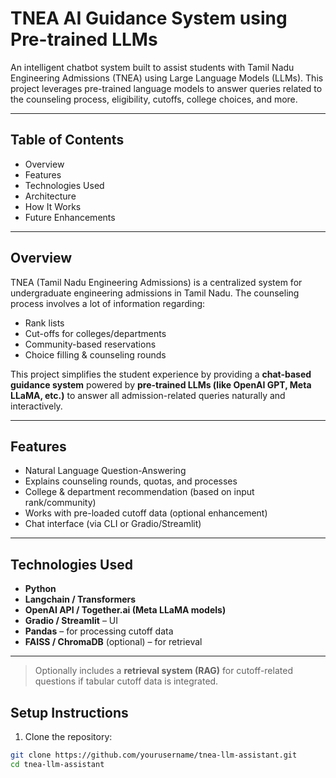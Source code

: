 # TNEA AI Guidance System using Pre-trained LLMs

An intelligent chatbot system built to assist students with Tamil Nadu Engineering Admissions (TNEA) using Large Language Models (LLMs). This project leverages pre-trained language models to answer queries related to the counseling process, eligibility, cutoffs, college choices, and more.

---

## Table of Contents

- Overview
- Features
- Technologies Used
- Architecture
- How It Works
- Future Enhancements

---

## Overview

TNEA (Tamil Nadu Engineering Admissions) is a centralized system for undergraduate engineering admissions in Tamil Nadu. The counseling process involves a lot of information regarding:

- Rank lists
- Cut-offs for colleges/departments
- Community-based reservations
- Choice filling & counseling rounds

This project simplifies the student experience by providing a **chat-based guidance system** powered by **pre-trained LLMs (like OpenAI GPT, Meta LLaMA, etc.)** to answer all admission-related queries naturally and interactively.

---

## Features

- Natural Language Question-Answering
- Explains counseling rounds, quotas, and processes
- College & department recommendation (based on input rank/community)
- Works with pre-loaded cutoff data (optional enhancement)
- Chat interface (via CLI or Gradio/Streamlit)

---

## Technologies Used

- **Python**
- **Langchain / Transformers**
- **OpenAI API / Together.ai (Meta LLaMA models)**
- **Gradio / Streamlit** – UI
- **Pandas** – for processing cutoff data
- **FAISS / ChromaDB** (optional) – for retrieval

---
> Optionally includes a **retrieval system (RAG)** for cutoff-related questions if tabular cutoff data is integrated.

## Setup Instructions

1. Clone the repository:
```bash
git clone https://github.com/yourusername/tnea-llm-assistant.git
cd tnea-llm-assistant

